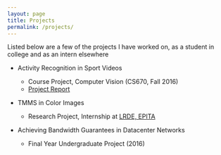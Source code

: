 ```yaml
---
layout: page
title: Projects
permalink: /projects/
---
```


Listed below are a few of the projects I have worked on, as a student in college and as an intern elsewhere

* Activity Recognition in Sport Videos
    * Course Project, Computer Vision (CS670, Fall 2016)
    * <a href="https://www.dropbox.com/s/p6kdkfh5abn2kyy/Activity_Detection_in_Sports_Video.pdf" target="_blank">Project Report</a>

* TMMS in Color Images
    * Research Project, Internship at [LRDE, EPITA](https://www.lrde.epita.fr/wiki/Main_Page)

* Achieving Bandwidth Guarantees in Datacenter Networks
    * Final Year Undergraduate Project (2016)